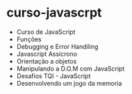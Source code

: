 # curso-javascrpt
 - Curso de JavaScript
 - Funções
 - Debugging e Error Handiling
 - Javascript Assícrono
 - Orientação a objetos
 - Manipulando a D.O.M com JavaScript
 - Desafios TQI - JavaScript
 - Desenvolvendo um jogo da memoria
